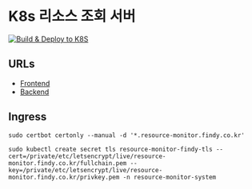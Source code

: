 # K8s 리소스 조회 서버

[![Build & Deploy to K8S](https://github.com/shp7724/k8s-resource-monitor/actions/workflows/deploy.yaml/badge.svg?branch=main)](https://github.com/shp7724/k8s-resource-monitor/actions/workflows/deploy.yaml)

## URLs

- [Frontend](https://app.resource-monitor.findy.co.kr:444)
- [Backend](https://api.resource-monitor.findy.co.kr:444)

## Ingress

```
sudo certbot certonly --manual -d '*.resource-monitor.findy.co.kr'

sudo kubectl create secret tls resource-monitor-findy-tls --cert=/private/etc/letsencrypt/live/resource-monitor.findy.co.kr/fullchain.pem --key=/private/etc/letsencrypt/live/resource-monitor.findy.co.kr/privkey.pem -n resource-monitor-system
```
